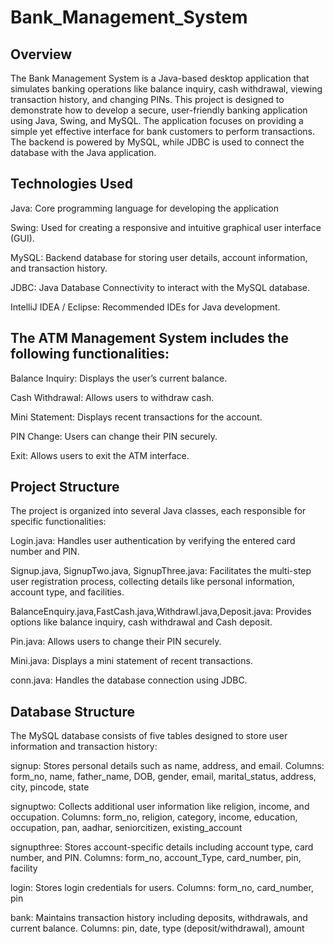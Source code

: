 # Bank_Management_System

## Overview

The Bank Management System is a Java-based desktop application that simulates banking operations like balance inquiry, cash withdrawal, viewing transaction history, and changing PINs. This project is designed to demonstrate how to develop a secure, user-friendly banking application using Java, Swing, and MySQL.
The application focuses on providing a simple yet effective interface for bank customers to perform transactions. The backend is powered by MySQL, while JDBC is used to connect the database with the Java application.


## Technologies Used

Java: Core programming language for developing the application

Swing: Used for creating a responsive and intuitive graphical user interface (GUI).

MySQL: Backend database for storing user details, account information, and transaction history.

JDBC: Java Database Connectivity to interact with the MySQL database.

IntelliJ IDEA / Eclipse: Recommended IDEs for Java development.



## The ATM Management System includes the following functionalities:

Balance Inquiry: Displays the user’s current balance.

Cash Withdrawal: Allows users to withdraw cash.

Mini Statement: Displays recent transactions for the account.

PIN Change: Users can change their PIN securely.

Exit: Allows users to exit the ATM interface.

## Project Structure

The project is organized into several Java classes, each responsible for specific functionalities:

Login.java: Handles user authentication by verifying the entered card number and PIN.

Signup.java, SignupTwo.java, SignupThree.java: Facilitates the multi-step user registration process, collecting details like personal information, account type, and facilities.

BalanceEnquiry.java,FastCash.java,Withdrawl.java,Deposit.java: Provides options like balance inquiry, cash withdrawal and Cash deposit.

Pin.java: Allows users to change their PIN securely.

Mini.java: Displays a mini statement of recent transactions.

conn.java: Handles the database connection using JDBC.

## Database Structure

The MySQL database consists of five tables designed to store user information and transaction history:

signup: Stores personal details such as name, address, and email.
Columns: form_no, name, father_name, DOB, gender, email, marital_status, address, city, pincode, state

signuptwo: Collects additional user information like religion, income, and occupation.
Columns: form_no, religion, category, income, education, occupation, pan, aadhar, seniorcitizen, existing_account

signupthree: Stores account-specific details including account type, card number, and PIN.
Columns: form_no, account_Type, card_number, pin, facility

login: Stores login credentials for users.
Columns: form_no, card_number, pin

bank: Maintains transaction history including deposits, withdrawals, and current balance.
Columns: pin, date, type (deposit/withdrawal), amount


 
